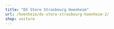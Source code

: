 ```yaml
---
title: "DS Store Strasbourg Hoenheim"
url: /hoenheim/ds-store-strasbourg-hoenheim-2/
shop: voiture
---
```


